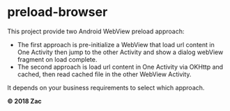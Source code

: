 # preload-browser
This project provide two Android WebView preload approach:
+ The first approach is pre-initialize a WebView that load url content in One Activity then jump to the other Activity and show a dialog webView fragment on load complete.
+ The second approach is load url content in One Activity via OKHttp and cached, then read cached file in the other WebView Activity.

It depends on your business requirements to select which approach.

**© 2018 Zac**

